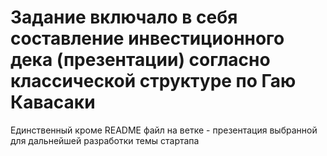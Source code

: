 # Задание включало в себя составление инвестиционного дека (презентации) согласно классической структуре по Гаю Кавасаки

Единственный кроме README файл на ветке - презентация выбранной для дальнейшей разработки темы стартапа
